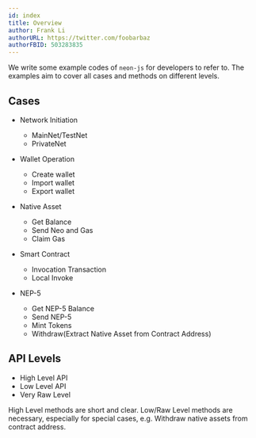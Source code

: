 ```yaml
---
id: index
title: Overview
author: Frank Li
authorURL: https://twitter.com/foobarbaz
authorFBID: 503283835
---
```

We write some example codes of `neon-js` for developers to refer to. The examples aim to cover all cases and methods on different levels.

## Cases
- Network Initiation
  - MainNet/TestNet
  - PrivateNet

- Wallet Operation
  - Create wallet
  - Import wallet
  - Export wallet

- Native Asset
  - Get Balance
  - Send Neo and Gas
  - Claim Gas

- Smart Contract
  - Invocation Transaction
  - Local Invoke


- NEP-5
  - Get NEP-5 Balance
  - Send NEP-5
  - Mint Tokens
  - Withdraw(Extract Native Asset from Contract Address)

## API Levels
- High Level API
- Low Level API
- Very Raw Level

High Level methods are short and clear. Low/Raw Level methods are necessary, especially for special cases, e.g. Withdraw native assets from contract address. 
